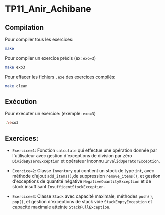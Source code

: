
# TP11_Anir_Achibane


## Compilation

Pour compiler tous les exercices:
```sh
make
```
Pour compiler un exercice précis (ex: `exo=3`)
```sh
make exo3
```
Pour effacer les fichiers `.exe` des exercices compilés:
```sh
make clean
```
## Exécution

Pour executer un exercice: (exemple: `exo=3`)

```sh
.\exo3
```

## Exercices:

* `Exercice=1`: Fonction `calculate` qui effectue une opération donnée par l'utilisateur avec gestion d'exceptions de division par zéro `DivideByzeroException` et opérateur inconnu `InvalidOperatorException`.


* `Exercice=2`: Classe `Inventory` qui contient un stock de type `int`, avec méthode d'ajout `add_items()`,de suppression `remove_items()`, et gestion d'exceptions de quantité négative `NegativeQuantityException` et de stock insuffisant `InsufficentStockException`.

  
* `Exercice=3`: Classe `Stack` avec capacité maximale, méthodes `push()`, `pop()`, et gestion d'exceptions de stack vide `StackEmptyException` et capacité maximale atteinte `StackFullException`.
